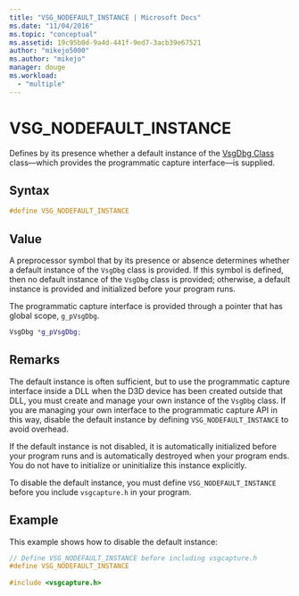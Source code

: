 ```yaml
---
title: "VSG_NODEFAULT_INSTANCE | Microsoft Docs"
ms.date: "11/04/2016"
ms.topic: "conceptual"
ms.assetid: 19c95b0d-9a4d-441f-9ed7-3acb39e67521
author: "mikejo5000"
ms.author: "mikejo"
manager: douge
ms.workload: 
  - "multiple"
---
```

# VSG_NODEFAULT_INSTANCE
Defines by its presence whether a default instance of the [VsgDbg Class](vsgdbg-class.md) class—which provides the programmatic capture interface—is supplied.  
  
## Syntax  
  
```C++  
#define VSG_NODEFAULT_INSTANCE  
```  
  
## Value  
 A preprocessor symbol that by its presence or absence determines whether a default instance of the `VsgDbg` class is provided. If this symbol is defined, then no default instance of the `VsgDbg` class is provided; otherwise, a default instance is provided and initialized before your program runs.  
  
 The programmatic capture interface is provided through a pointer that has global scope, `g_pVsgDbg`.  
  
```cpp
VsgDbg *g_pVsgDbg;  
```  
  
## Remarks  
 The default instance is often sufficient, but to use the programmatic capture interface inside a DLL when the D3D device has been created outside that DLL, you must create and manage your own instance of the `VsgDbg` class. If you are managing your own interface to the programmatic capture API in this way, disable the default instance by defining `VSG_NODEFAULT_INSTANCE` to avoid overhead.  
  
 If the default instance is not disabled, it is automatically initialized before your program runs and is automatically destroyed when your program ends. You do not have to initialize or uninitialize this instance explicitly.  
  
 To disable the default instance, you must define `VSG_NODEFAULT_INSTANCE` before you include `vsgcapture.h` in your program.  
  
## Example  
 This example shows how to disable the default instance:  
  
```cpp
// Define VSG_NODEFAULT_INSTANCE before including vsgcapture.h  
#define VSG_NODEFAULT_INSTANCE  
  
#include <vsgcapture.h>  
```
